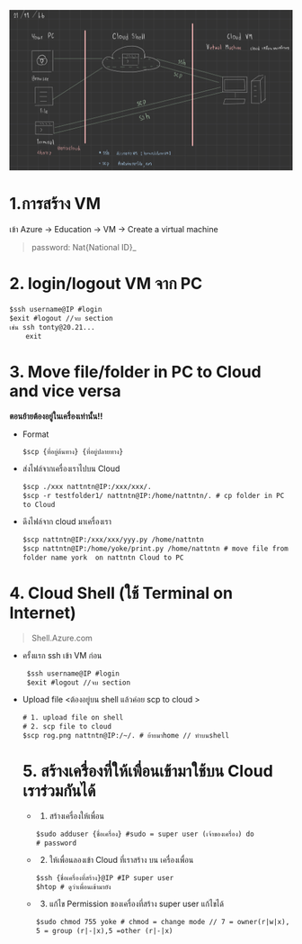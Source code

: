 ![VM](https://github.com/nattntn/AIPrototype2023/blob/main/lecture/VM.jpg)
 # 1.การสร้าง VM
เข้า Azure -> Education -> VM -> Create a virtual machine
> password: Nat{National ID}_
 # 2. login/logout  VM จาก PC
 ```
 $ssh username@IP #login
 $exit #logout //จบ section
 เช่น ssh tonty@20.21...
     exit
 ```
 # 3. Move file/folder in PC to Cloud and vice versa 
 __ตอนย้ายต้องอยู่ในเครื่องเท่านั้น!!__
* Format
  ```
  $scp {ที่อยู่ต้นทาง} {ที่อยู่ปลายทาง}
  ```
* ส่งไฟล์จากเครื่องเราไปบน Cloud
  ```
  $scp ./xxx nattntn@IP:/xxx/xxx/.
  $scp -r testfolder1/ nattntn@IP:/home/nattntn/. # cp folder in PC to Cloud
  ```
* ดึงไฟล์จาก cloud มาเครื่องเรา
  ```
  $scp nattntn@IP:/xxx/xxx/yyy.py /home/nattntn
  $scp nattntn@IP:/home/yoke/print.py /home/nattntn # move file from folder name york  on nattntn Cloud to PC
  ```
 # 4. Cloud Shell (ใช้ Terminal on Internet)
 > Shell.Azure.com
* ครั้งแรก ssh เข้า VM ก่อน
  ```
   $ssh username@IP #login
   $exit #logout //จบ section
  ```
* Upload file <ต้องอยู่บน shell แล้วค่อย scp to cloud >
  ```
  # 1. upload file on shell
  # 2. scp file to cloud
  $scp rog.png nattntn@IP:/~/. # ย้ายมาhome // ทำบนshell
  ```
  # 5. สร้างเครื่องที่ให้เพื่อนเข้ามาใช้บน Cloud เราร่วมกันได้
  * 1. สร้างเครื่องให้เพื่อน
    ```
    $sudo adduser {ชื่อเครื่อง} #sudo = super user (เจ้าของเครื่อง) do
    # password
    ```
  * 2. ให้เพื่อนลองเข้า Cloud ที่เราสร้าง บน เครื่องเพื่อน
    ```
    $ssh {ชื่อเครื่องที่สร้าง}@IP #IP super user
    $htop # ดูว่าเพื่อนเข้ามายัง
    ```
  * 3. แก้ไข Permission ของเครื่องที่สร้าง
    super user แก้ไขได้
    ```
    $sudo chmod 755 yoke # chmod = change mode // 7 = owner(r|w|x), 5 = group (r|-|x),5 =other (r|-|x)
    ```
    
    
  
  
 
 
